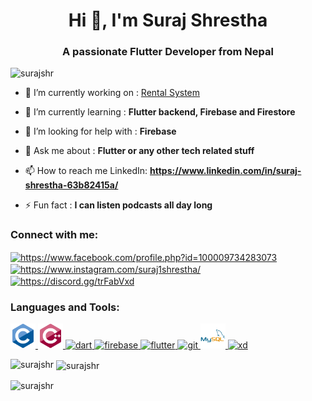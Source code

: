 <h1 align="center">Hi 👋, I'm Suraj Shrestha</h1>
<h3 align="center">A passionate Flutter Developer from Nepal</h3>

<p align="left"> <img src="https://komarev.com/ghpvc/?username=surajshr&label=Profile%20views&color=0e75b6&style=flat" alt="surajshr" /> </p>

- 🔭 I’m currently working on : [Rental System](https://github.com/Surajshr/rent_project)

- 🌱 I’m currently learning : **Flutter backend, Firebase and Firestore**

- 🤝 I’m looking for help with : **Firebase**

- 💬 Ask me about : **Flutter or any other tech related stuff**

- 📫 How to reach me LinkedIn: **https://www.linkedin.com/in/suraj-shrestha-63b82415a/**

- ⚡ Fun fact : **I can listen podcasts all day long**

<h3 align="left">Connect with me:</h3>
<p align="left">
<a href="https://fb.com/https://www.facebook.com/profile.php?id=100009734283073" target="blank"><img align="center" src="https://raw.githubusercontent.com/rahuldkjain/github-profile-readme-generator/master/src/images/icons/Social/facebook.svg" alt="https://www.facebook.com/profile.php?id=100009734283073" height="30" width="40" /></a>
<a href="https://instagram.com/https://www.instagram.com/suraj1shrestha/" target="blank"><img align="center" src="https://raw.githubusercontent.com/rahuldkjain/github-profile-readme-generator/master/src/images/icons/Social/instagram.svg" alt="https://www.instagram.com/suraj1shrestha/" height="30" width="40" /></a>
<a href="https://discord.gg/https://discord.gg/trFabVxd" target="blank"><img align="center" src="https://raw.githubusercontent.com/rahuldkjain/github-profile-readme-generator/master/src/images/icons/Social/discord.svg" alt="https://discord.gg/trFabVxd" height="30" width="40" /></a>
</p>

<h3 align="left">Languages and Tools:</h3>
<p align="left"> <a href="https://www.cprogramming.com/" target="_blank" rel="noreferrer"> <img src="https://raw.githubusercontent.com/devicons/devicon/master/icons/c/c-original.svg" alt="c" width="40" height="40"/> </a> <a href="https://www.w3schools.com/cpp/" target="_blank" rel="noreferrer"> <img src="https://raw.githubusercontent.com/devicons/devicon/master/icons/cplusplus/cplusplus-original.svg" alt="cplusplus" width="40" height="40"/> </a> <a href="https://dart.dev" target="_blank" rel="noreferrer"> <img src="https://www.vectorlogo.zone/logos/dartlang/dartlang-icon.svg" alt="dart" width="40" height="40"/> </a> <a href="https://firebase.google.com/" target="_blank" rel="noreferrer"> <img src="https://www.vectorlogo.zone/logos/firebase/firebase-icon.svg" alt="firebase" width="40" height="40"/> </a> <a href="https://flutter.dev" target="_blank" rel="noreferrer"> <img src="https://www.vectorlogo.zone/logos/flutterio/flutterio-icon.svg" alt="flutter" width="40" height="40"/> </a> <a href="https://git-scm.com/" target="_blank" rel="noreferrer"> <img src="https://www.vectorlogo.zone/logos/git-scm/git-scm-icon.svg" alt="git" width="40" height="40"/> </a> <a href="https://www.mysql.com/" target="_blank" rel="noreferrer"> <img src="https://raw.githubusercontent.com/devicons/devicon/master/icons/mysql/mysql-original-wordmark.svg" alt="mysql" width="40" height="40"/> </a> <a href="https://www.adobe.com/products/xd.html" target="_blank" rel="noreferrer"> <img src="https://cdn.worldvectorlogo.com/logos/adobe-xd.svg" alt="xd" width="40" height="40"/> </a> </p>

<p><img align="left" src="https://github-readme-stats.vercel.app/api/top-langs?username=surajshr&show_icons=true&locale=en&layout=compact" alt="surajshr" /></p>

<p>&nbsp;<img align="center" src="https://github-readme-stats.vercel.app/api?username=surajshr&show_icons=true&locale=en" alt="surajshr" /></p>

<p><img align="center" src="https://github-readme-streak-stats.herokuapp.com/?user=surajshr&" alt="surajshr" /></p>

